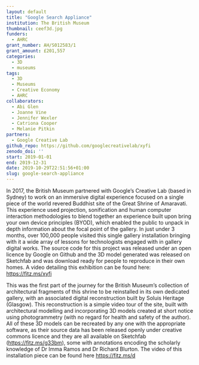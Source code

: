 ```yaml
---
layout: default
title: "Google Search Appliance"
institution: The British Museum
thumbnail: ceef3d.jpg
funders:
  - AHRC
grant_number: AH/S012583/1
grant_amount: £201,557
categories:
  - 3D
  - museums
tags:
  - 3D
  - Museums
  - Creative Economy
  - AHRC
collaborators:
  - Abi Glen
  - Joanne Vine
  - Jennifer Wexler
  - Catriona Cooper
  - Melanie Pitkin
partners:
  - Google Creative Lab
github_repo: https://github.com/googlecreativelab/xyfi
zenodo_doi: ''
start: 2019-01-01
end: 2019-12-31
date: 2019-10-29T22:51:56+01:00
slug: google-search-appliance
---
```

In 2017, the British Museum partnered with Google’s Creative Lab (based in Sydney) to work on an immersive digital experience focused on a single piece of the world revered Buddhist site of the Great Shrine of Amaravati. This experience used projection, sonification and human computer interaction methodologies to blend together an experience built upon bring your own device principles (BYOD), which enabled the public to unpack in depth information about the focal point of the gallery. In just under 3 months, over 100,000 people visited this single gallery installation bringing with it a wide array of lessons for technologists engaged with in gallery digital works. The source code for this project was released under an open licence by Google on Github and the 3D model generated was released on Sketchfab and was download ready for people to reproduce in their own homes. A video detailing this exhibition can be found here: https://fitz.ms/xyfi

This was the first part of the journey for the British Museum’s collection of architectural fragments of this shrine to be reinstalled in its own dedicated gallery, with an associated digital reconstruction built by Soluis Heritage (Glasgow). This reconstruction is a simple video tour of the site, built with architectural modelling and incorporating 3D models created at short notice using photogrammetry (with no regard for health and safety of the author). All of these 3D models can be recreated by any one with the appropriate software, as their source data has been released openly under creative commons licence and they are all available on Sketchfab (https://fitz.ms/g33bm), some with annotations encoding the scholarly knowledge of Dr Imma Ramos and Dr Richard Blurton. The video of this installation piece can be found here https://fitz.ms/d
